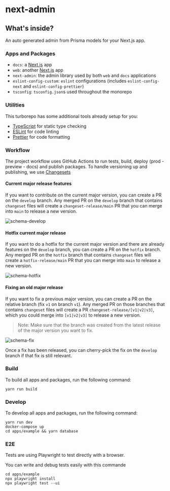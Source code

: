 # next-admin

## What's inside?

An auto generated admin from Prisma models for your Next.js app.

### Apps and Packages

- `docs`: a [Next.js](https://nextjs.org/) app
- `web`: another [Next.js](https://nextjs.org/) app
- `next-admin`: the admin library used by both `web` and `docs` applications
- `eslint-config-custom`: `eslint` configurations (includes `eslint-config-next` and `eslint-config-prettier`)
- `tsconfig`: `tsconfig.json`s used throughout the monorepo

### Utilities

This turborepo has some additional tools already setup for you:

- [TypeScript](https://www.typescriptlang.org/) for static type checking
- [ESLint](https://eslint.org/) for code linting
- [Prettier](https://prettier.io) for code formatting

### Workflow

The project workflow uses GitHub Actions to run tests, build, deploy (prod - preview - docs) and publish packages. To handle versioning up and publishing, we use [Changesets](https://github.com/changesets/changesets) 

#### Current major release features

If you want to contribute on the current major version, you can create a PR on the `develop` branch. Any merged PR on the `develop` branch that contains `changeset` files will create a `changeset-release/main` PR that you can merge into `main` to release a new version.

![schema-develop](https://github.com/premieroctet/next-admin/assets/7901622/328cb0a7-c91e-47a9-bcf9-67c5a2e0a0cd)

#### Hotfix current major release

If you want to do a hotfix for the current major version and there are already features on the `develop` branch, you can create a PR on the `hotfix` branch. Any merged PR on the `hotfix`  branch that contains `changeset` files will create a `hotfix-release/main` PR that you can merge into `main` to release a new version.

![schema-hotfix](https://github.com/premieroctet/next-admin/assets/7901622/94df041c-e7ed-4e0f-a77d-86744d47026e)

#### Fixing an old major release

If you want to fix a previous major version, you can create a PR on the relative branch (fix `v1` on branch `v1`). Any merged PR on those branches that contains `changeset` files will create a PR `changeset-release/[v1|v2|v3]`, which you could merge into `[v1|v2|v3]` to release a new version.

> Note: Make sure that the branch was created from the latest release of the major version you want to fix.

![schema-fix](https://github.com/premieroctet/next-admin/assets/7901622/6cf84ee0-f693-4993-af75-205a4ffc3ddb)

Once a fix has been released, you can cherry-pick the fix on the `develop` branch if that fix is still relevant.

### Build

To build all apps and packages, run the following command:

```
yarn run build
```

### Develop

To develop all apps and packages, run the following command:

```
yarn run dev
docker-compose up
cd apps/example && yarn database
```

### E2E

Tests are using Playwright to test directly with a browser.

You can write and debug tests easily with this commande

```
cd apps/example
npx playwright install
npx playwright test --ui
```
